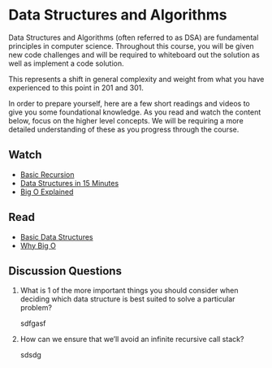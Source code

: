 Data Structures and Algorithms
==============================

Data Structures and Algorithms (often referred to as DSA) are fundamental principles in computer science. Throughout this course, you will be given new code challenges and will be required to whiteboard out the solution as well as implement a code solution.

This represents a shift in general complexity and weight from what you have experienced to this point in 201 and 301.

In order to prepare yourself, here are a few short readings and videos to give you some foundational knowledge. As you read and watch the content below, focus on the higher level concepts. We will be requiring a more detailed understanding of these as you progress through the course.

Watch
-----

* [Basic Recursion](https://www.youtube.com/watch?v=vPEJSJMg4jY)
* [Data Structures in 15 Minutes](https://www.youtube.com/watch?v=sVxBVvlnJsM)
* [Big O Explained](https://www.youtube.com/watch?v=v4cd1O4zkGw)

Read
----

* [Basic Data Structures](https://towardsdatascience.com/8-common-data-structures-every-programmer-must-know-171acf6a1a42)
* [Why Big O](https://triplebyte.com/blog/why-you-should-learn-big-o-and-stop-hacking-your-way-through-algorithms)

Discussion Questions
--------------------

1. What is 1 of the more important things you should consider when deciding which data structure is best suited to solve a particular problem?

    sdfgasf

2. How can we ensure that we’ll avoid an infinite recursive call stack?

   sdsdg
